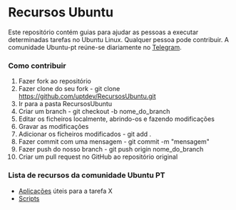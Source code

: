 # Recursos Ubuntu

Este repositório contém guias para ajudar as pessoas a executar determinadas tarefas no Ubuntu Linux. Qualquer pessoa pode contribuir. A comunidade Ubuntu-pt reúne-se diariamente no [Telegram](https://t.me/ubuntuptgeral).

### Como contribuir
1. Fazer fork ao repositório
2. Fazer clone do seu fork - git clone https://github.com/uptdev/RecursosUbuntu.git
3. Ir para a pasta RecursosUbuntu
4. Criar um branch - git checkout -b nome_do_branch
5. Editar os ficheiros localmente, abrindo-os e fazendo modificações
6. Gravar as modificações
4. Adicionar os ficheiros modificados - git add .
5. Fazer commit com uma mensagem - git commit -m "mensagem"
6. Fazer push do nosso branch - git push origin nome_do_branch
7. Criar um pull request no GitHub ao repositório original

### Lista de recursos da comunidade Ubuntu PT
- [Aplicações](https://github.com/uptdev/RecursosUbuntu/blob/master/aplicacoes.md) úteis para a tarefa X
- [Scripts](https://github.com/uptdev/RecursosUbuntu/blob/master/scripts.md)

